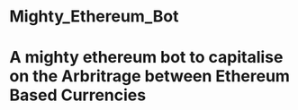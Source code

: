 # Mighty_Ethereum_Bot

# A mighty ethereum bot to capitalise on the Arbritrage between Ethereum Based Currencies
